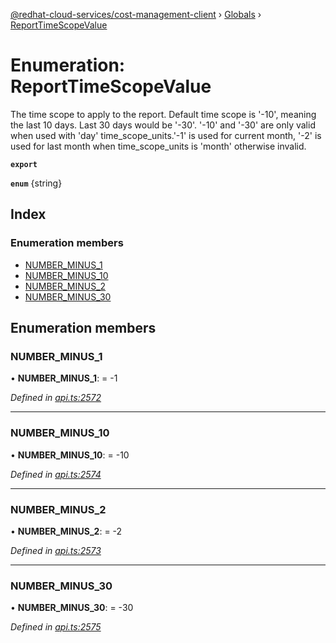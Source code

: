 [@redhat-cloud-services/cost-management-client](../README.md) › [Globals](../globals.md) › [ReportTimeScopeValue](reporttimescopevalue.md)

# Enumeration: ReportTimeScopeValue

The time scope to apply to the report. Default time scope is '-10', meaning the last 10 days. Last 30 days would be '-30'. '-10' and '-30' are only valid when used with 'day' time_scope_units.'-1' is used for current month, '-2' is used for last month when time_scope_units is 'month' otherwise invalid.

**`export`** 

**`enum`** {string}

## Index

### Enumeration members

* [NUMBER_MINUS_1](reporttimescopevalue.md#number_minus_1)
* [NUMBER_MINUS_10](reporttimescopevalue.md#number_minus_10)
* [NUMBER_MINUS_2](reporttimescopevalue.md#number_minus_2)
* [NUMBER_MINUS_30](reporttimescopevalue.md#number_minus_30)

## Enumeration members

###  NUMBER_MINUS_1

• **NUMBER_MINUS_1**: =  -1

*Defined in [api.ts:2572](https://github.com/RedHatInsights/javascript-clients/blob/master/packages/cost-management/api.ts#L2572)*

___

###  NUMBER_MINUS_10

• **NUMBER_MINUS_10**: =  -10

*Defined in [api.ts:2574](https://github.com/RedHatInsights/javascript-clients/blob/master/packages/cost-management/api.ts#L2574)*

___

###  NUMBER_MINUS_2

• **NUMBER_MINUS_2**: =  -2

*Defined in [api.ts:2573](https://github.com/RedHatInsights/javascript-clients/blob/master/packages/cost-management/api.ts#L2573)*

___

###  NUMBER_MINUS_30

• **NUMBER_MINUS_30**: =  -30

*Defined in [api.ts:2575](https://github.com/RedHatInsights/javascript-clients/blob/master/packages/cost-management/api.ts#L2575)*
